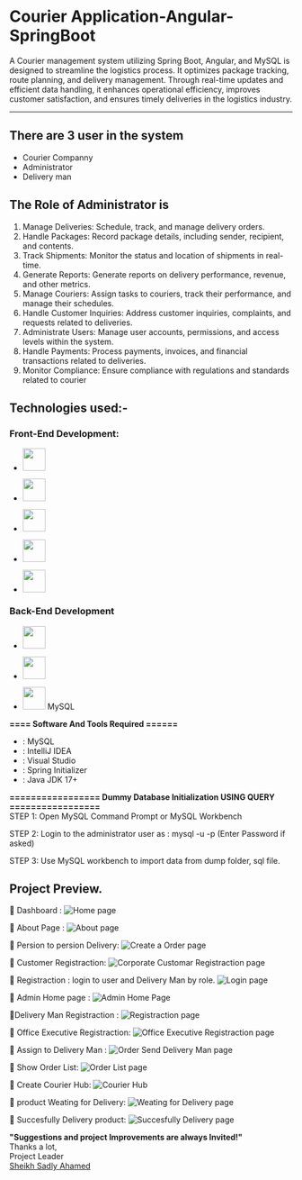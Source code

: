 # Courier Application-Angular-SpringBoot


A Courier management system utilizing Spring Boot, Angular, and MySQL is designed to streamline the logistics process. It optimizes package tracking, route planning, and delivery management. Through real-time updates and efficient data handling, it enhances operational efficiency, improves customer satisfaction, and ensures timely deliveries in the logistics industry.
-----------------   ---------------------------------------------
## There are 3 user in the system
- Courier Companny
- Administrator
- Delivery man

## The Role of Administrator is
1. Manage Deliveries: Schedule, track, and manage delivery orders.
2. Handle Packages: Record package details, including sender, recipient, and contents.
3. Track Shipments: Monitor the status and location of shipments in real-time.
4. Generate Reports: Generate reports on delivery performance, revenue, and other metrics.
5. Manage Couriers: Assign tasks to couriers, track their performance, and manage their schedules.
6. Handle Customer Inquiries: Address customer inquiries, complaints, and requests related to deliveries.
7. Administrate Users: Manage user accounts, permissions, and access levels within the system.
8. Handle Payments: Process payments, invoices, and financial transactions related to deliveries.
9. Monitor Compliance: Ensure compliance with regulations and standards related to courier 

## Technologies used:-
### Front-End Development:
- [<img src="https://github.com/SadlyAhamed/Spring-Boot-With-Angular-Project/blob/main/Screenshots/svg/html5.svg" width="40" height="40">](https://github.com/SadlyAhamed)
  
- [<img src="https://github.com/SadlyAhamed/Spring-Boot-With-Angular-Project/blob/main/Screenshots/svg/css3.svg" width="40" height="40">](https://github.com/SadlyAhamed)
  
- [<img src="https://github.com/SadlyAhamed/Spring-Boot-With-Angular-Project/blob/main/Screenshots/svg/bootstrap-logo-shadow.png" width="40" height="40">](https://github.com/SadlyAhamed)
  
- [<img src="https://github.com/SadlyAhamed/Spring-Boot-With-Angular-Project/blob/main/Screenshots/svg/javascript.svg" width="40" height="40">](https://github.com/SadlyAhamed)
  
- [<img src="https://github.com/SadlyAhamed/Spring-Boot-With-Angular-Project/blob/main/Screenshots/svg/angular.svg" width="40" height="40">](https://github.com/SadlyAhamed)
  
### Back-End Development
- [<img src="https://github.com/SadlyAhamed/Spring-Boot-With-Angular-Project/blob/main/Screenshots/svg/spring_boot.svg" width="40" height="40">](https://github.com/SadlyAhamed)
  
- [<img src="https://github.com/SadlyAhamed/Spring-Boot-With-Angular-Project/blob/main/Screenshots/svg/hibernate.png" width="40" height="40">](https://github.com/SadlyAhamed)
  
-  [<img src="https://github.com/SadlyAhamed/Swing-Pos-System/blob/main/Screensort/mysql.png" width="40" height="40">](https://github.com/SadlyAhame) MySQL

**==== Software And Tools Required ======**
- :  MySQL
- :  IntelliJ IDEA
- :  Visual Studio
- :  Spring Initializer
- :  Java JDK 17+


**================= Dummy Database Initialization USING QUERY =================**  
STEP 1: Open MySQL Command Prompt or MySQL Workbench

STEP 2: Login to the administrator user as : mysql -u <username> -p (Enter Password if asked)

STEP 3: Use MySQL workbench to import data from dump folder, sql file.

Project Preview.
---------------------------------------------------------------------
:pushpin: Dashboard :
![ Home page](https://github.com/SadlyAhamed/Spring-Boot-With-Angular-Project/blob/main/Screenshots/Courier%20Companny/Screenshot%202024-03-21%20191228.png)

:pushpin: About Page :
![ About page](https://github.com/SadlyAhamed/Spring-Boot-With-Angular-Project/blob/main/Screenshots/Courier%20Companny/Screenshot%202024-03-21%20191257.png)

:pushpin: Persion to persion Delivery:
![ Create a Order page](https://github.com/SadlyAhamed/Spring-Boot-With-Angular-Project/blob/main/Screenshots/Courier%20Companny/Screenshot%202024-03-21%20191435.png)

:pushpin: Customer Registraction:
![ Corporate Customar Registraction page](https://github.com/SadlyAhamed/Spring-Boot-With-Angular-Project/blob/main/Screenshots/Courier%20Companny/Screenshot%202024-03-21%20191450.png)


:pushpin: Registraction :
login to user and Delivery Man by role.
![ Login page](https://github.com/SadlyAhamed/Spring-Boot-With-Angular-Project/blob/main/Screenshots/Admin/Screenshot%202024-03-21%20193403.png)

:pushpin: Admin Home page :
![ Admin Home Page](https://github.com/SadlyAhamed/Spring-Boot-With-Angular-Project/blob/main/Screenshots/Admin/Screenshot%202024-03-21%20191536.png)

:pushpin:Delivery Man Registraction :
![ Registraction page](https://github.com/SadlyAhamed/Spring-Boot-With-Angular-Project/blob/main/Screenshots/Admin/Screenshot%202024-03-21%20193259.png)

:pushpin: Office Executive Registraction:
![ Office Executive Registraction page](https://github.com/SadlyAhamed/Spring-Boot-With-Angular-Project/blob/main/Screenshots/Admin/Screenshot%202024-03-21%20193315.png)

:pushpin: Assign to Delivery Man :
![ Order Send Delivery Man page](https://github.com/SadlyAhamed/Spring-Boot-With-Angular-Project/blob/main/Screenshots/Admin/Screenshot%202024-03-21%20193333.png)

:pushpin: Show Order List:
![ Order List page](https://github.com/SadlyAhamed/Spring-Boot-With-Angular-Project/blob/main/Screenshots/Admin/Screenshot%202024-03-21%20193346.png)

:pushpin: Create Courier Hub:
![Courier Hub ](https://github.com/SadlyAhamed/Spring-Boot-With-Angular-Project/blob/main/Screenshots/Admin/Screenshot%202024-03-21%20193802.png)




:pushpin: product Weating for Delivery:
![ Weating for Delivery page](https://github.com/SadlyAhamed/Spring-Boot-With-Angular-Project/blob/main/Screenshots/Delivery%20man/Screenshot%202024-03-21%20193420.png)

:pushpin: Succesfully Delivery product:
![ Succesfully Delivery page](https://github.com/SadlyAhamed/Spring-Boot-With-Angular-Project/blob/main/Screenshots/Delivery%20man/Screenshot%202024-03-21%20193431.png)


**"Suggestions and project Improvements are always Invited!"**  
Thanks a lot,    
Project Leader  
[Sheikh Sadly Ahamed](https://github.com/SadlyAhamed)
